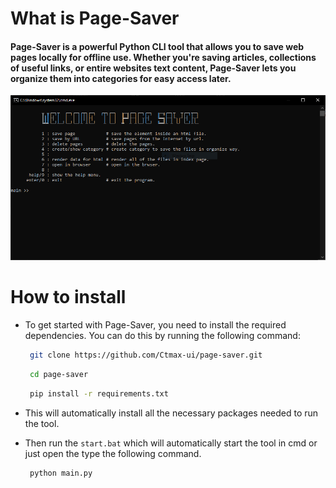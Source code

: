 # What is Page-Saver
#### Page-Saver is a powerful Python CLI tool that allows you to save web pages locally for offline use. Whether you're saving articles, collections of useful links, or entire websites text content, Page-Saver lets you organize them into categories for easy access later.

<img src="./images/terminal.png">

# How to install
- To get started with Page-Saver, you need to install the required dependencies. You can do this by running the following command:
   ```bash
    git clone https://github.com/Ctmax-ui/page-saver.git
   ```    
   ```bash
    cd page-saver
   ```    
   ```bash
    pip install -r requirements.txt
   ```
- This will automatically install all the necessary packages needed to run the tool.

- Then run the `start.bat` which will automatically start the tool in cmd or just open the type the following command.
   ```bash
    python main.py
   ```
